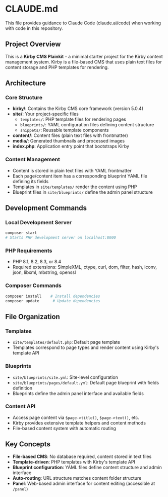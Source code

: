 # CLAUDE.md

This file provides guidance to Claude Code (claude.ai/code) when working with code in this repository.

## Project Overview

This is a **Kirby CMS Plainkit** - a minimal starter project for the Kirby content management system. Kirby is a file-based CMS that uses plain text files for content storage and PHP templates for rendering.

## Architecture

### Core Structure
- **kirby/**: Contains the Kirby CMS core framework (version 5.0.4)
- **site/**: Your project-specific files
  - `templates/`: PHP template files for rendering pages
  - `blueprints/`: YAML configuration files defining content structure
  - `snippets/`: Reusable template components
- **content/**: Content files (plain text files with frontmatter)
- **media/**: Generated thumbnails and processed images
- **index.php**: Application entry point that bootstraps Kirby

### Content Management
- Content is stored in plain text files with YAML frontmatter
- Each page/content item has a corresponding blueprint YAML file defining its fields
- Templates in `site/templates/` render the content using PHP
- Blueprint files in `site/blueprints/` define the admin panel structure

## Development Commands

### Local Development Server
```bash
composer start
# Starts PHP development server on localhost:8000
```

### PHP Requirements
- PHP 8.1, 8.2, 8.3, or 8.4
- Required extensions: SimpleXML, ctype, curl, dom, filter, hash, iconv, json, libxml, mbstring, openssl

### Composer Commands
```bash
composer install    # Install dependencies
composer update      # Update dependencies
```

## File Organization

### Templates
- `site/templates/default.php`: Default page template
- Templates correspond to page types and render content using Kirby's template API

### Blueprints
- `site/blueprints/site.yml`: Site-level configuration
- `site/blueprints/pages/default.yml`: Default page blueprint with fields definition
- Blueprints define the admin panel interface and available fields

### Content API
- Access page content via `$page->title()`, `$page->text()`, etc.
- Kirby provides extensive template helpers and content methods
- File-based content system with automatic routing

## Key Concepts

- **File-based CMS**: No database required, content stored in text files
- **Template-driven**: PHP templates with Kirby's template API
- **Blueprint configuration**: YAML files define content structure and admin interface
- **Auto-routing**: URL structure matches content folder structure
- **Panel**: Web-based admin interface for content editing (accessible at `/panel`)